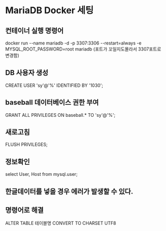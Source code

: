 
# MariaDB Docker 세팅 

## 컨테이너 실행 명령어  
docker run --name mariadb -d -p 3307:3306 --restart=always -e MYSQL_ROOT_PASSWORD=root mariadb
(포트가 꼬일지도몰라서 3307포트로 변경함)

## DB 사용자 생성
CREATE USER 'sy'@'%' IDENTIFIED BY '1030';

## baseball 데이터베이스 권한 부여 
GRANT ALL PRIVILEGES ON baseball.* TO 'sy'@'%';

## 새로고침 
FLUSH PRIVILEGES;

## 정보확인 
select User, Host from mysql.user;

## 한글데이터를 넣을 경우 에러가 발생할 수 있다. 
## 명령어로 해결
ALTER TABLE 테이블명 CONVERT TO CHARSET UTF8
